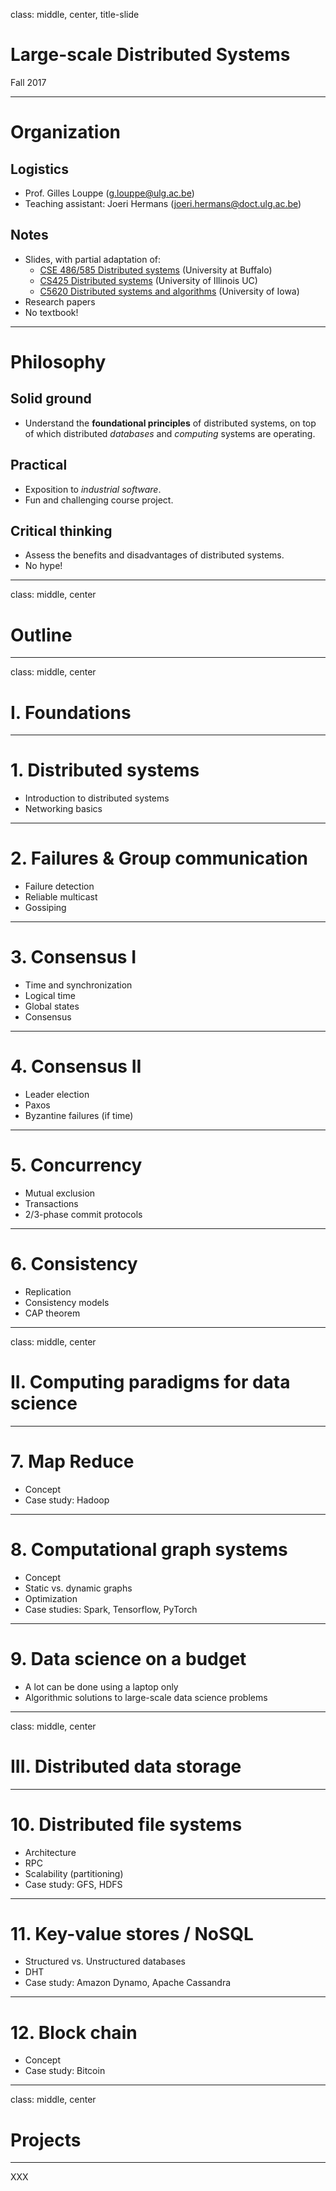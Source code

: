 class: middle, center, title-slide

# Large-scale Distributed Systems

Fall 2017

---

# Organization

## Logistics
- Prof. Gilles Louppe ([g.louppe@ulg.ac.be](mailto:g.louppe@ulg.ac.be))
- Teaching assistant: Joeri Hermans ([joeri.hermans@doct.ulg.ac.be](mailto:joeri.hermans@doct.ulg.ac.be))

## Notes
- Slides, with partial adaptation of:
    - [CSE 486/585 Distributed systems](https://www.cse.buffalo.edu/~stevko/courses/cse486/spring16/schedule.html) (University at Buffalo)
    - [CS425 Distributed systems](https://courses.engr.illinois.edu/cs425/fa2017/lectures.html) (University of Illinois UC)
    - [C5620 Distributed systems and algorithms](http://homepage.cs.uiowa.edu/~ghosh/16615.html) (University of Iowa)
- Research papers
- No textbook!

---

# Philosophy

## Solid ground

- Understand the **foundational principles** of distributed systems, on top of
which distributed *databases* and *computing* systems are operating.

## Practical

- Exposition to *industrial software*.
- Fun and challenging course project.

## Critical thinking

- Assess the benefits and disadvantages of distributed systems.
- No hype!

---

class: middle, center

# Outline

---

class: middle, center

# I. Foundations

---

# 1. Distributed systems

- Introduction to distributed systems
- Networking basics

---

# 2. Failures & Group communication

- Failure detection
- Reliable multicast
- Gossiping

---

# 3. Consensus I

- Time and synchronization
- Logical time
- Global states
- Consensus

---

# 4. Consensus II

- Leader election
- Paxos
- Byzantine failures (if time)

---

# 5. Concurrency

- Mutual exclusion
- Transactions
- 2/3-phase commit protocols

---

# 6. Consistency

- Replication
- Consistency models
- CAP theorem

---

class: middle, center

# II. Computing paradigms for data science

---

# 7. Map Reduce

- Concept
- Case study: Hadoop

---

# 8. Computational graph systems

- Concept
- Static vs. dynamic graphs
- Optimization
- Case studies: Spark, Tensorflow, PyTorch

---

# 9. Data science on a budget

- A lot can be done using a laptop only
- Algorithmic solutions to large-scale data science problems

---

class: middle, center

# III. Distributed data storage

---

# 10. Distributed file systems

- Architecture
- RPC
- Scalability (partitioning)
- Case study: GFS, HDFS

---

# 11. Key-value stores / NoSQL

- Structured vs. Unstructured databases
- DHT
- Case study: Amazon Dynamo, Apache Cassandra

---

# 12. Block chain

- Concept
- Case study: Bitcoin

---

class: middle, center

# Projects

---

XXX
